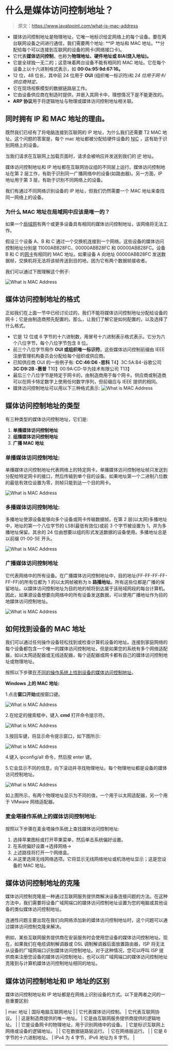 # 什么是媒体访问控制地址？

> 原文：<https://www.javatpoint.com/what-is-mac-address>

*   媒体访问控制地址是物理地址，它唯一地标识给定网络上的每个设备。要在两台联网设备之间进行通信，我们需要两个地址: **IP 地址和 MAC 地址。**分配给每个可以连接到互联网的设备的网卡(网络接口卡)。
*   它代表**媒体访问控制**，也称为**物理地址、硬件地址或 BIA(烧入地址)。**
*   它是全球独一无二的；这意味着两台设备不能有相同的 MAC 地址。它在每个设备上以十六进制格式表示，如 **00:0a:95:9d:67:16。**
*   12 位，48 位长，其中前 24 位用于 **OUI** (组织唯一标识符)和 *24 位用于网卡/供应商特定。*
*   它在现场视察模型的数据链路层工作。
*   它由设备供应商在制造时提供，并嵌入其网卡中，理想情况下是不能更改的。
*   **ARP 协议**用于将逻辑地址与物理或媒体访问控制地址相关联。

## 同时拥有 IP 和 MAC 地址的理由。

既然我们已经有了将电脑连接到互联网的 IP 地址，为什么我们还需要 T2 MAC 地址。这个问题的答案是，每个 mac 地址都被分配给硬件设备的 [NIC](https://www.javatpoint.com/nic-full-form) ，这有助于识别网络上的设备。

当我们请求在互联网上加载页面时，请求会被响应并发送到我们的 [IP](https://www.javatpoint.com/ip-full-form) 地址。

媒体访问控制地址和 IP 地址都在互联网协议组的不同层上运行。媒体访问控制地址在第 2 层工作，有助于识别同一广播网络中的设备(如路由器)。另一方面，IP 地址用于第 3 层，有助于识别不同网络上的设备。

我们有通过不同网络识别设备的 IP 地址，但我们仍然需要一个 MAC 地址来查找同一网络上的设备。

### 为什么 MAC 地址在局域网中应该是唯一的？

如果一个[局域网](https://www.javatpoint.com/wireless-lan-introduction)有两个或更多设备具有相同的媒体访问控制地址，该网络将无法工作。

假设三个设备 A、B 和 C 通过一个交换机连接到一个网络。这些设备的媒体访问控制地址分别是 11000ABB28FC、00000ABB28FC 和 00000ABB28FC。设备 B 和 C 的[网卡](https://www.javatpoint.com/network-interface-card)有相同的 MAC 地址。如果设备 A 向地址 00000ABB28FC 发送数据帧，交换机将无法将该帧传送到目的地，因为它有两个数据帧接收者。

我们可以通过下图理解这个例子:

![What is MAC Address](img/38864d5d21fce906d0efd176bd912e2f.png)

## 媒体访问控制地址的格式

正如我们在上面一节中已经讨论过的，我们不能将媒体访问控制地址分配给设备的网卡；它是由制造商预先配置的。那么，让我们了解它是如何配置的，以及选择了什么格式。

*   它是 12 位或 6 字节的十六进制数，用冒号十六进制表示格式表示。它分为六个八位字节，每个八位字节包含 8 位。
*   前三个八位字节用作 **OUI 或组织唯一标识符**。这些媒体访问控制前缀由 IEEE 注册管理机构委员会分配给每个组织或供应商。
*   已知供应商 OUI 的一些例子有:
    **CC:46:D6 -思科**
    T4】3C:5A:B4-谷歌公司
    **3C:D9:2B -惠普**
    T10】00:9A:CD-华为技术有限公司
    T13】
*   最后三个八位字节是特定于网卡的，由制造商用于每个网卡。供应商或制造商可以在网卡特定数字上使用任何数字序列，但前缀应与 IEEE 提供的相同。
*   媒体访问控制地址可以用以下三种格式表示:
    ![What is MAC Address](img/684e81babca7e34562ddc6eb8192b91e.png)

## 媒体访问控制地址的类型

有三种类型的媒体访问控制地址，它们是:

1.  **单播媒体访问控制地址**
2.  **组播媒体访问控制地址**
3.  **广播 MAC 地址**

### 单播媒体访问控制地址:

单播媒体访问控制地址代表网络上的特定网卡。单播媒体访问控制地址帧只发送到分配给特定网卡的接口，然后传输到单个目的设备。如果地址第一个二进制八位数的最低有效位设置为零，则帧只能到达一个目的网卡。

![What is MAC Address](img/1ff776945c445a3a51770fe5e0b431d1.png)

### 多播媒体访问控制地址:

多播地址使源设备能够向多个设备或网卡传输数据帧。在第 2 层(以太网)多播地址中，地址的第一个八位字节的 LSB(最低有效位)或前 3 个字节被设置为 1，并为多播地址保留。其余的 24 位由想要以组的形式发送数据的设备使用。多播地址总是以前缀 01-00-5E 开头。

![What is MAC Address](img/b1a524a3ff6218ff3202dbdcc9424b16.png)

### 广播媒体访问控制地址

它代表网络中的所有设备。在广播媒体访问控制地址中，目的地址(FF-FF-FF-FF-FF-FF)的所有位都为 1 的以太网帧被称为 b **路播地址**。所有这些位都是广播的保留地址。以媒体访问控制地址为目的地的帧将到达属于该局域网段的每台计算机。因此，如果源设备想要向网络中的所有设备发送数据，可以使用广播地址作为目的地媒体访问控制地址。

![What is MAC Address](img/3b49018bc6a8b24aa5be72115ab2aeb0.png)

## 如何找到设备的 MAC 地址

我们可以通过任何操作设备轻松找到或检查计算机设备的地址。连接到家庭网络的每个设备都包含一个唯一的媒体访问控制地址，但是如果您的系统有多个网络适配器，如以太网适配器或无线适配器，每个适配器或网卡都有自己的媒体访问控制地址或物理地址。

按照以下步骤[在不同的操作系统上找到设备的媒体访问控制地址](https://www.javatpoint.com/how-to-find-mac-address-in-windows-10)。

**Windows 上的 MAC 地址:**

1.点击**窗口开始**或按窗口键。

![What is MAC Address](img/57c0bad499991ffa59e2073625510b7e.png)

2.在给定的搜索框中，键入 **cmd** 打开命令提示符。

![What is MAC Address](img/4eb1705372cc8d6680b513b159865f92.png)

3.按回车键，将显示命令提示窗口，如下图所示:

![What is MAC Address](img/5df593315cf9e1f98f3754029a61d2fd.png)

4.键入 ipconfig/all 命令，然后按 enter 键。

5.它会显示不同的信息，向下滚动并寻找物理地址。每个物理地址都是设备的媒体访问控制地址。

![What is MAC Address](img/2fd9a45e32fed4adf2da681f65257d6e.png)

如上图所示，有两个物理地址显示为不同的值，一个用于以太网适配器，另一个用于 VMware 网络适配器。

### 麦金塔操作系统上的媒体访问控制地址:

按照以下步骤在麦金塔操作系统上查找媒体访问控制地址:

1.  选择苹果图标或打开苹果菜单，然后单击系统偏好设置。
2.  在系统偏好设置→选择网络→
3.  上述路径将打开一个网络盒。
4.  从这里选择无线网络选项。它将显示无线网络地址或机场地址显示；这是您设备的 MAC 地址。

## 媒体访问控制地址的克隆

媒体访问控制克隆是一种通过互联网服务提供商解决设备连接问题的方法。在这种方法中，我们需要将设备广域网端口的媒体访问控制地址设置为您的电脑或其他设备的类似媒体访问控制地址。

连通性问题主要出现在我们向网络添加新的媒体访问控制地址时，这个问题可以通过媒体访问控制克隆来解决。

例如，某些互联网服务提供商在安装服务时会使用您设备的媒体访问控制地址。现在，如果我们在电缆调制解调器或 DSL 调制解调器后面放置路由器，ISP 将无法从设备的广域网端口识别媒体访问控制地址。对于这种情况，您可以呼叫 ISP 提供商来注册您设备的媒体访问控制地址，也可以将广域网端口的媒体访问控制地址克隆到与计算机媒体访问控制地址相同的地址。

## 媒体访问控制地址和 IP 地址的区别

媒体访问控制地址和 IP 地址都是在网络上识别设备的方式。以下是两者之间的一些重要区别:

| mac 地址 | 国际电脑互联网地址 |
| 它代表媒体访问控制。 | 它代表互联网协议。 |
| 这是制造商提供的唯一地址。 | 它是由互联网服务提供商提供的逻辑地址。 |
| 它是设备网卡的物理地址，用于识别网络中的设备。 | 它是标识互联网上网络或设备的逻辑地址。 |
| 它在数据链路层运行。 | 它在网络层运行。 |
| 它是 6 字节的十六进制地址。 | IPv4 为 4 字节，IPv6 地址为 8 字节。 |

* * *